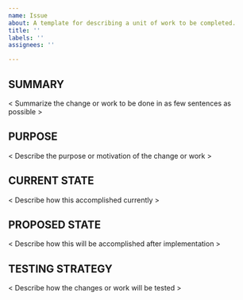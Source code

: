 ```yaml
---
name: Issue
about: A template for describing a unit of work to be completed.
title: ''
labels: ''
assignees: ''

---
```


## SUMMARY
< Summarize the change or work to be done in as few sentences as possible >

## PURPOSE
< Describe the purpose or motivation of the change or work >

## CURRENT STATE
< Describe how this accomplished currently >

## PROPOSED STATE
< Describe how this will be accomplished after implementation >

## TESTING STRATEGY
< Describe how the changes or work will be tested >

